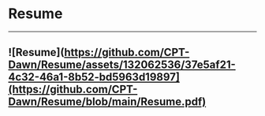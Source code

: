 # Resume
---
![Resume](https://github.com/CPT-Dawn/Resume/assets/132062536/37e5af21-4c32-46a1-8b52-bd5963d19897](https://github.com/CPT-Dawn/Resume/blob/main/Resume.pdf)
---
